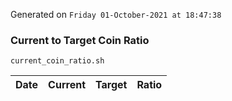 Generated on `Friday 01-October-2021 at 18:47:38`

### Current to Target Coin Ratio
`current_coin_ratio.sh`

Date|Current|Target|Ratio
---|---|---|---
